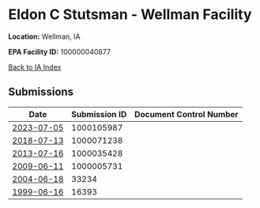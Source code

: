 # Eldon C Stutsman - Wellman Facility

**Location:** Wellman, IA

**EPA Facility ID:** 100000040877

[Back to IA Index](../../index.md)

## Submissions

| Date | Submission ID | Document Control Number |
|------|--------------|-------------------------|
| [2023-07-05](submissions/1000105987.md) | 1000105987 |  |
| [2018-07-13](submissions/1000071238.md) | 1000071238 |  |
| [2013-07-16](submissions/1000035428.md) | 1000035428 |  |
| [2009-06-11](submissions/1000005731.md) | 1000005731 |  |
| [2004-06-18](submissions/33234.md) | 33234 |  |
| [1999-06-16](submissions/16393.md) | 16393 |  |
